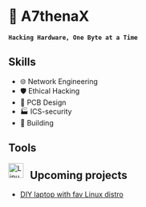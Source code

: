 # 💾 A7thenaX

**`Hacking Hardware, One Byte at a Time`**

## Skills
- 🌐 Network Engineering
- 🛡️ Ethical Hacking  
- 🔬 PCB Design
- 🏭 ICS-security
- 🔧 Building

## Tools
<img align="left" alt="Linux" width="30px" style="padding-right:10px;" src="https://cdn.jsdelivr.net/gh/devicons/devicon/icons/linux/linux-original.svg" />

## Upcoming projects
- [DIY laptop with fav Linux distro ](https://frame.work/be/en/laptop12)
